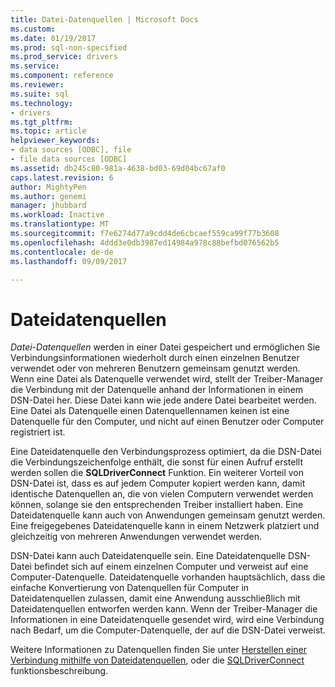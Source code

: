 ```yaml
---
title: Datei-Datenquellen | Microsoft Docs
ms.custom: 
ms.date: 01/19/2017
ms.prod: sql-non-specified
ms.prod_service: drivers
ms.service: 
ms.component: reference
ms.reviewer: 
ms.suite: sql
ms.technology:
- drivers
ms.tgt_pltfrm: 
ms.topic: article
helpviewer_keywords:
- data sources [ODBC], file
- file data sources [ODBC]
ms.assetid: db245c80-981a-4638-bd03-69d04bc67af0
caps.latest.revision: 6
author: MightyPen
ms.author: genemi
manager: jhubbard
ms.workload: Inactive
ms.translationtype: MT
ms.sourcegitcommit: f7e6274d77a9cdd4de6cbcaef559ca99f77b3608
ms.openlocfilehash: 4ddd3e0db3987ed14984a978c88befbd076562b5
ms.contentlocale: de-de
ms.lasthandoff: 09/09/2017

---
```

# <a name="file-data-sources"></a>Dateidatenquellen
*Datei-Datenquellen* werden in einer Datei gespeichert und ermöglichen Sie Verbindungsinformationen wiederholt durch einen einzelnen Benutzer verwendet oder von mehreren Benutzern gemeinsam genutzt werden. Wenn eine Datei als Datenquelle verwendet wird, stellt der Treiber-Manager die Verbindung mit der Datenquelle anhand der Informationen in einem DSN-Datei her. Diese Datei kann wie jede andere Datei bearbeitet werden. Eine Datei als Datenquelle einen Datenquellennamen keinen ist eine Datenquelle für den Computer, und nicht auf einen Benutzer oder Computer registriert ist.  
  
 Eine Dateidatenquelle den Verbindungsprozess optimiert, da die DSN-Datei die Verbindungszeichenfolge enthält, die sonst für einen Aufruf erstellt werden sollen die **SQLDriverConnect** Funktion. Ein weiterer Vorteil von DSN-Datei ist, dass es auf jedem Computer kopiert werden kann, damit identische Datenquellen an, die von vielen Computern verwendet werden können, solange sie den entsprechenden Treiber installiert haben. Eine Dateidatenquelle kann auch von Anwendungen gemeinsam genutzt werden. Eine freigegebenes Dateidatenquelle kann in einem Netzwerk platziert und gleichzeitig von mehreren Anwendungen verwendet werden.  
  
 DSN-Datei kann auch Dateidatenquelle sein. Eine Dateidatenquelle DSN-Datei befindet sich auf einem einzelnen Computer und verweist auf eine Computer-Datenquelle. Dateidatenquelle vorhanden hauptsächlich, dass die einfache Konvertierung von Datenquellen für Computer in Dateidatenquellen zulassen, damit eine Anwendung ausschließlich mit Dateidatenquellen entworfen werden kann. Wenn der Treiber-Manager die Informationen in eine Dateidatenquelle gesendet wird, wird eine Verbindung nach Bedarf, um die Computer-Datenquelle, der auf die DSN-Datei verweist.  
  
 Weitere Informationen zu Datenquellen finden Sie unter [Herstellen einer Verbindung mithilfe von Dateidatenquellen](../../odbc/reference/develop-app/connecting-using-file-data-sources.md), oder die [SQLDriverConnect](../../odbc/reference/syntax/sqldriverconnect-function.md) funktionsbeschreibung.

